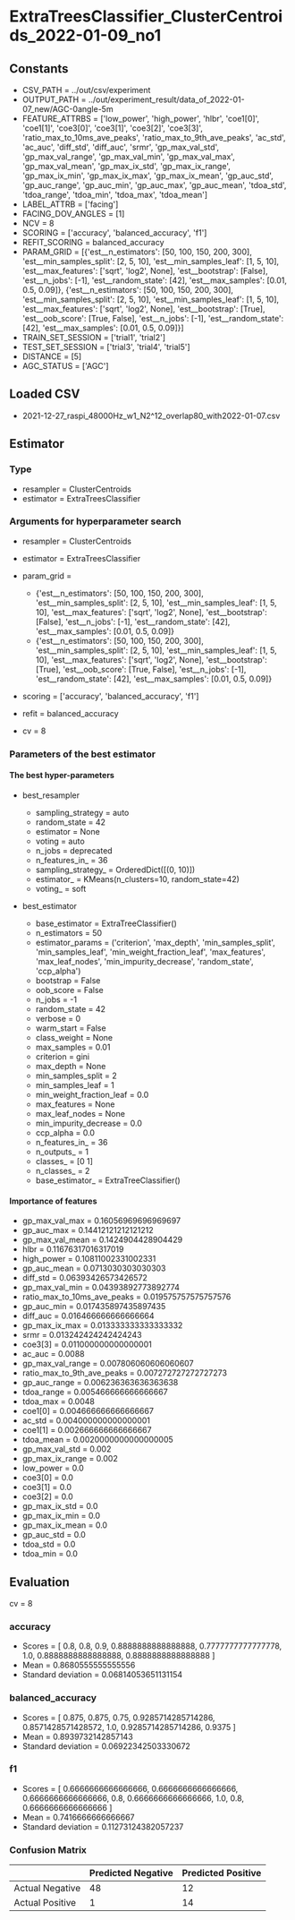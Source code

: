 # ExtraTreesClassifier_ClusterCentroids_2022-01-09_no1
## Constants
- CSV_PATH = ../out/csv/experiment
- OUTPUT_PATH = ../out/experiment_result/data_of_2022-01-07_new/AGC-0angle-5m
- FEATURE_ATTRBS = ['low_power', 'high_power', 'hlbr', 'coe1[0]', 'coe1[1]', 'coe3[0]', 'coe3[1]', 'coe3[2]', 'coe3[3]', 'ratio_max_to_10ms_ave_peaks', 'ratio_max_to_9th_ave_peaks', 'ac_std', 'ac_auc', 'diff_std', 'diff_auc', 'srmr', 'gp_max_val_std', 'gp_max_val_range', 'gp_max_val_min', 'gp_max_val_max', 'gp_max_val_mean', 'gp_max_ix_std', 'gp_max_ix_range', 'gp_max_ix_min', 'gp_max_ix_max', 'gp_max_ix_mean', 'gp_auc_std', 'gp_auc_range', 'gp_auc_min', 'gp_auc_max', 'gp_auc_mean', 'tdoa_std', 'tdoa_range', 'tdoa_min', 'tdoa_max', 'tdoa_mean']
- LABEL_ATTRB = ['facing']
- FACING_DOV_ANGLES = [1]
- NCV = 8
- SCORING = ['accuracy', 'balanced_accuracy', 'f1']
- REFIT_SCORING = balanced_accuracy
- PARAM_GRID = [{'est__n_estimators': [50, 100, 150, 200, 300], 'est__min_samples_split': [2, 5, 10], 'est__min_samples_leaf': [1, 5, 10], 'est__max_features': ['sqrt', 'log2', None], 'est__bootstrap': [False], 'est__n_jobs': [-1], 'est__random_state': [42], 'est__max_samples': [0.01, 0.5, 0.09]}, {'est__n_estimators': [50, 100, 150, 200, 300], 'est__min_samples_split': [2, 5, 10], 'est__min_samples_leaf': [1, 5, 10], 'est__max_features': ['sqrt', 'log2', None], 'est__bootstrap': [True], 'est__oob_score': [True, False], 'est__n_jobs': [-1], 'est__random_state': [42], 'est__max_samples': [0.01, 0.5, 0.09]}]
- TRAIN_SET_SESSION = ['trial1', 'trial2']
- TEST_SET_SESSION = ['trial3', 'trial4', 'trial5']
- DISTANCE = [5]
- AGC_STATUS = ['AGC']

## Loaded CSV
- 2021-12-27_raspi_48000Hz_w1_N2^12_overlap80_with2022-01-07.csv

## Estimator
### Type
- resampler = ClusterCentroids
- estimator = ExtraTreesClassifier

### Arguments for hyperparameter search
- resampler = ClusterCentroids
- estimator = ExtraTreesClassifier
- param_grid = 
	- {'est__n_estimators': [50, 100, 150, 200, 300], 'est__min_samples_split': [2, 5, 10], 'est__min_samples_leaf': [1, 5, 10], 'est__max_features': ['sqrt', 'log2', None], 'est__bootstrap': [False], 'est__n_jobs': [-1], 'est__random_state': [42], 'est__max_samples': [0.01, 0.5, 0.09]}
	- {'est__n_estimators': [50, 100, 150, 200, 300], 'est__min_samples_split': [2, 5, 10], 'est__min_samples_leaf': [1, 5, 10], 'est__max_features': ['sqrt', 'log2', None], 'est__bootstrap': [True], 'est__oob_score': [True, False], 'est__n_jobs': [-1], 'est__random_state': [42], 'est__max_samples': [0.01, 0.5, 0.09]}

- scoring = ['accuracy', 'balanced_accuracy', 'f1']
- refit = balanced_accuracy
- cv = 8

### Parameters of the best estimator
#### The best hyper-parameters
- best_resampler
	- sampling_strategy = auto
	- random_state = 42
	- estimator = None
	- voting = auto
	- n_jobs = deprecated
	- n_features_in_ = 36
	- sampling_strategy_ = OrderedDict([(0, 10)])
	- estimator_ = KMeans(n_clusters=10, random_state=42)
	- voting_ = soft

- best_estimator
	- base_estimator = ExtraTreeClassifier()
	- n_estimators = 50
	- estimator_params = ('criterion', 'max_depth', 'min_samples_split', 'min_samples_leaf', 'min_weight_fraction_leaf', 'max_features', 'max_leaf_nodes', 'min_impurity_decrease', 'random_state', 'ccp_alpha')
	- bootstrap = False
	- oob_score = False
	- n_jobs = -1
	- random_state = 42
	- verbose = 0
	- warm_start = False
	- class_weight = None
	- max_samples = 0.01
	- criterion = gini
	- max_depth = None
	- min_samples_split = 2
	- min_samples_leaf = 1
	- min_weight_fraction_leaf = 0.0
	- max_features = None
	- max_leaf_nodes = None
	- min_impurity_decrease = 0.0
	- ccp_alpha = 0.0
	- n_features_in_ = 36
	- n_outputs_ = 1
	- classes_ = [0 1]
	- n_classes_ = 2
	- base_estimator_ = ExtraTreeClassifier()

#### Importance of features
- gp_max_val_max = 0.16056969696969697
- gp_auc_max = 0.14412121212121212
- gp_max_val_mean = 0.1424904428904429
- hlbr = 0.11676317016317019
- high_power = 0.10811002331002331
- gp_auc_mean = 0.0713030303030303
- diff_std = 0.06393426573426572
- gp_max_val_min = 0.04393892773892774
- ratio_max_to_10ms_ave_peaks = 0.019575757575757576
- gp_auc_min = 0.017435897435897435
- diff_auc = 0.016466666666666664
- gp_max_ix_max = 0.013333333333333332
- srmr = 0.013242424242424243
- coe3[3] = 0.011000000000000001
- ac_auc = 0.0088
- gp_max_val_range = 0.007806060606060607
- ratio_max_to_9th_ave_peaks = 0.007272727272727273
- gp_auc_range = 0.006236363636363638
- tdoa_range = 0.005466666666666667
- tdoa_max = 0.0048
- coe1[0] = 0.004666666666666667
- ac_std = 0.004000000000000001
- coe1[1] = 0.002666666666666667
- tdoa_mean = 0.0020000000000000005
- gp_max_val_std = 0.002
- gp_max_ix_range = 0.002
- low_power = 0.0
- coe3[0] = 0.0
- coe3[1] = 0.0
- coe3[2] = 0.0
- gp_max_ix_std = 0.0
- gp_max_ix_min = 0.0
- gp_max_ix_mean = 0.0
- gp_auc_std = 0.0
- tdoa_std = 0.0
- tdoa_min = 0.0

## Evaluation
cv = 8
### accuracy
- Scores = [ 0.8, 0.8, 0.9, 0.8888888888888888, 0.7777777777777778, 1.0, 0.8888888888888888, 0.8888888888888888 ]
- Mean = 0.8680555555555556
- Standard deviation = 0.06814053651131154

### balanced_accuracy
- Scores = [ 0.875, 0.875, 0.75, 0.9285714285714286, 0.8571428571428572, 1.0, 0.9285714285714286, 0.9375 ]
- Mean = 0.8939732142857143
- Standard deviation = 0.06922342503330672

### f1
- Scores = [ 0.6666666666666666, 0.6666666666666666, 0.6666666666666666, 0.8, 0.6666666666666666, 1.0, 0.8, 0.6666666666666666 ]
- Mean = 0.7416666666666667
- Standard deviation = 0.11273124382057237

### Confusion Matrix
|  | Predicted Negative | Predicted Positive |
| --- | --- | --- |
| Actual Negative | 48 | 12 |
| Actual Positive | 1 | 14 |

      